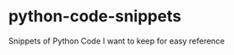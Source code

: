 python-code-snippets
====================

Snippets of Python Code I want to keep for easy reference
